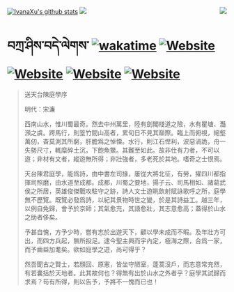 [![IvanaXu's github stats](https://github-readme-stats.vercel.app/api?username=IvanaXu&theme=codeSTACKr)](https://github.com/anuraghazra/github-readme-stats)
<img align="right" src="https://github-readme-stats.vercel.app/api/top-langs/?username=IvanaXu&langs_count=8&theme=codeSTACKr" />
<img src="https://github-readme-stats.vercel.app/api/wakatime?username=IvanaXu&layout=compact&langs_count=8&theme=codeSTACKr&custom_title=Programming&nbsp;Times&nbsp;(Since&nbsp;Jul.29.2021)" />
# བཀྲ་ཤིས་བདེ་ལེགས་	[![wakatime](https://wakatime.com/badge/user/5043ee4a-e361-4607-9d47-d557f2005d05.svg)](https://wakatime.com/@5043ee4a-e361-4607-9d47-d557f2005d05)	[![Website](https://img.shields.io/website?label=tianchi&up_color=orange&up_message=IvanaXu&url=https%3A%2F%2Fshields.io)](https://tianchi.aliyun.com/home/science/scienceDetail?userId=1095279182618)	[![Website](https://img.shields.io/website?label=yuque&up_color=green&up_message=IvanaXu&url=https%3A%2F%2Fshields.io)](https://www.yuque.com/ivanaxu)	[![Website](https://img.shields.io/website?label=leetcode&up_color=yellow&up_message=IvanaXu&url=https%3A%2F%2Fshields.io)](https://leetcode.cn/u/ivanaxu)	[![Website](https://img.shields.io/website?label=aistudio&up_color=violet&up_message=IvanaXu&url=https%3A%2F%2Fshields.io)](https://aistudio.baidu.com/aistudio/personalcenter/thirdview/979775)
> 送天台陳庭學序
> 
> 明代：宋濂 
> 
> 西南山水，惟川蜀最奇。然去中州萬里，陸有劍閣棧道之險，水有瞿塘、灩澦之虞。跨馬行，則篁竹間山高者，累旬日不見其巔際。臨上而俯視，絕壑萬仞，杳莫測其所窮，肝膽爲之悼慄。水行，則江石悍利，波惡渦詭，舟一失勢尺寸，輒糜碎土沉，下飽魚鱉。其難至如此。故非仕有力者，不可以遊；非材有文者，縱遊無所得；非壯強者，多老死於其地。嗜奇之士恨焉。
> 
> 天台陳君庭學，能爲詩，由中書左司掾，屢從大將北征，有勞，擢四川都指揮司照磨，由水道至成都。成都，川蜀之要地，揚子云、司馬相如、諸葛武侯之所居，英雄俊傑戰攻駐守之跡，詩人文士遊眺飲射賦詠歌呼之所，庭學無不歷覽。既覽必發爲詩，以紀其景物時世之變，於是其詩益工。越三年，以例自免歸，會予於京師；其氣愈充，其語愈壯，其志意愈高；蓋得於山水之助者侈矣。
> 
> 予甚自愧，方予少時，嘗有志於出遊天下，顧以學未成而不暇。及年壯方可出，而四方兵起，無所投足。逮今聖主興而宇內定，極海之際，合爲一家，而予齒益加耄矣。欲如庭學之遊，尚可得乎？
> 
> 然吾聞古之賢士，若顏回、原憲，皆坐守陋室，蓬蒿沒戶，而志意常充然，有若囊括於天地者。此其故何也？得無有出於山水之外者乎？庭學其試歸而求焉？苟有所得，則以告予，予將不一愧而已也！
>
